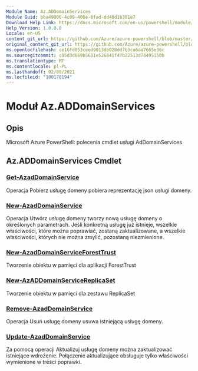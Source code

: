 ```yaml
---
Module Name: Az.ADDomainServices
Module Guid: bba49006-4c09-406e-8fad-dd48d1b381e7
Download Help Link: https://docs.microsoft.com/en-us/powershell/module/az.addomainservices
Help Version: 1.0.0.0
Locale: en-US
content_git_url: https://github.com/Azure/azure-powershell/blob/master/src/ADDomainServices/help/Az.ADDomainServices.md
original_content_git_url: https://github.com/Azure/azure-powershell/blob/master/src/ADDomainServices/help/Az.ADDomainServices.md
ms.openlocfilehash: ce16fd053ceed9013db028dd7b3ca6aa7665e36c
ms.sourcegitcommit: c05d3d669b5631e526841f47b22513d78495350b
ms.translationtype: MT
ms.contentlocale: pl-PL
ms.lasthandoff: 02/09/2021
ms.locfileid: "100178194"
---
```

# Moduł Az.ADDomainServices
## Opis
Microsoft Azure PowerShell: polecenia cmdlet usługi AdDomainServices

## Az.ADDomainServices Cmdlet
### [Get-AzadDomainService](Get-AzADDomainService.md)
Operacja Pobierz usługę domeny pobiera reprezentację json usługi domeny.

### [New-AzadDomainService](New-AzADDomainService.md)
Operacja Utwórz usługę domeny tworzy nową usługę domeny o określonych parametrach.
Jeśli konkretną usługę już istnieje, wszelkie właściwości, które można poprawiać, zostaną zaktualizowane, a wszelkie właściwości, których nie można zmylić, pozostaną niezmienione.

### [New-AzadDomainServiceForestTrust](New-AzADDomainServiceForestTrust.md)
Tworzenie obiektu w pamięci dla aplikacji ForestTrust

### [New-AzADDomainServiceReplicaSet](New-AzADDomainServiceReplicaSet.md)
Tworzenie obiektu w pamięci dla zestawu ReplicaSet

### [Remove-AzadDomainService](Remove-AzADDomainService.md)
Operacja Usuń usługę domeny usuwa istniejącą usługę domeny.

### [Update-AzadDomainService](Update-AzADDomainService.md)
Za pomocą operacji Aktualizuj usługę domeny można zaktualizować istniejące wdrożenie.
Połączenie aktualizujące obsługuje tylko właściwości wymienione w treści poprawki.

